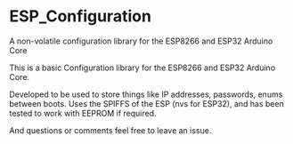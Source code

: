 # ESP_Configuration
A non-volatile configuration library for the ESP8266 and ESP32 Arduino Core

This is a basic Configuration library for the ESP8266 and ESP32 Arduino Core.

Developed to be used to store things like IP addresses, passwords, enums between boots.
Uses the SPIFFS of the ESP (nvs for ESP32), and has been tested to work with EEPROM if required.

And questions or comments feel free to leave an issue.